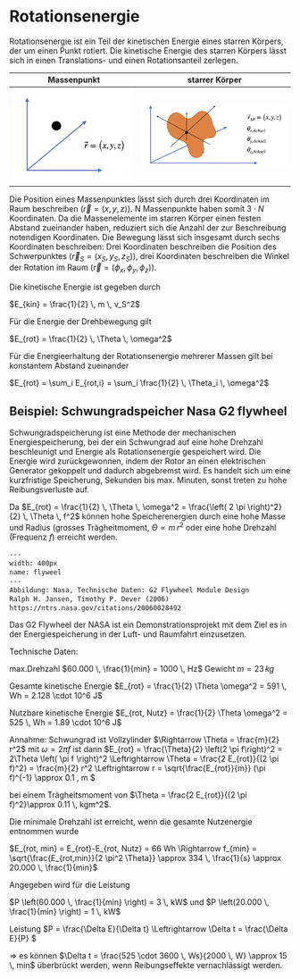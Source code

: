# Rotationsenergie

Rotationsenergie ist ein Teil der kinetischen Energie eines starren Körpers, der um einen Punkt rotiert. Die kinetische Energie des starren Körpers lässt sich in einen Translations- und einen Rotationsanteil zerlegen.

|Massenpunkt|starrer Körper|
|---|---|
|![Translation](Bilder/trans.png)|![Translation](Bilder/rot.png)|

Die Position eines Massenpunktes lässt sich durch drei Koordinaten im Raum beschreiben ($\vec{r} = \left( x,y,z \right)$). 
N Massenpunkte haben somit $3\cdot N$ Koordinaten. Da die Massenelemente im starren Körper einen festen Abstand zueinander haben, reduziert sich die Anzahl der zur Beschreibung notendigen Koordinaten. 
Die Bewegung lässt sich insgesamt durch sechs Koordinaten beschreiben:
Drei Koordinaten beschreiben die Position des Schwerpunktes ($\vec{r}_S = \left( x_S,y_S,z_S \right)$), drei Koordinaten beschreiben die Winkel der Rotation im Raum ($\vec{r} = \left( \phi_x, \phi_y,\phi_z \right)$). 

Die kinetische Energie ist gegeben durch

$E_{kin} = \frac{1}{2} \, m \, v_S^2$

Für die Energie der Drehbewegung gilt

$E_{rot} = \frac{1}{2} \, \Theta \, \omega^2$

Für die Energieerhaltung der Rotationsenergie mehrerer Massen gilt bei konstantem Abstand zueinander

$E_{rot} = \sum_i E_{rot,i} = \sum_i \frac{1}{2} \, \Theta_i \, \omega^2$

## Beispiel: Schwungradspeicher Nasa G2 flywheel

Schwungradspeicherung ist eine Methode der mechanischen Energiespeicherung, bei der ein Schwungrad auf eine hohe Drehzahl beschleunigt und Energie als Rotationsenergie gespeichert wird.
Die Energie wird zurückgewonnen, indem der Rotor an einen elektrischen Generator gekoppelt und dadurch abgebremst wird.
Es handelt sich um eine kurzfristige Speicherung, Sekunden bis max. Minuten, sonst treten zu hohe Reibungsverluste auf.

Da $E_{rot} = \frac{1}{2} \, \Theta \, \omega^2 = \frac{\left( 2 \pi \right)^2}{2} \, \Theta \, f^2$ können hohe Speicherenergien durch eine hohe Masse und Radius (grosses Trägheitmoment, $\Theta \propto m \, r^2$ oder eine hohe Drehzahl (Frequenz $f$) erreicht werden. 

```{figure} Bilder/G2_front2.jpg
---
width: 400px
name: flyweel
---
Abbildung: Nasa, Technische Daten: G2 Flywheel Module Design 
Ralph H. Jansen, Timothy P. Dever (2006) https://ntrs.nasa.gov/citations/20060028492
 ```

Das G2 Flywheel der NASA ist ein Demonstrationsprojekt mit dem Ziel es in der Energiespeicherung in der Luft- und Raumfahrt einzusetzen.

Technische Daten: 

max.Drehzahl $60.000 \, \frac{1}{min} = 1000 \, Hz$ Gewicht $m=23 \, kg$

Gesamte kinetische Energie $E_{rot} = \frac{1}{2} \Theta \omega^2 = 591 \, Wh = 2.128 \cdot 10^6 J$

Nutzbare kinetische Energie $E_{rot, Nutz} = \frac{1}{2} \Theta \omega^2 = 525 \, Wh = 1.89 \cdot 10^6 J$ 

Annahme: Schwungrad ist Vollzylinder $\Rightarrow \Theta = \frac{m}{2} r^2$
mit $\omega = 2 \pi f$ ist dann $E_{rot} = \frac{\Theta}{2} \left(2 \pi f\right)^2 = 2\Theta \left( \pi f \right)^2 \Leftrightarrow \Theta = \frac{2 E_{rot}}{(2 \pi f)^2} = \frac{m}{2} r^2 \Leftrightarrow r = \sqrt{\frac{E_{rot}}{m}} (\pi f)^{-1} \approx 0.1 \, m $

bei einem Trägheitsmoment von $\Theta = \frac{2 E_{rot}}{(2 \pi f)^2}\approx 0.11 \, kgm^2$.

Die minimale Drehzahl ist erreicht, wenn die gesamte Nutzenergie entnommen wurde

$E_{rot, min} = E_{rot}-E_{rot, Nutz} = 66 Wh \Rightarrow f_{min} = \sqrt{\frac{E_{rot,min}}{2 \pi^2 \Theta}} \approx 334 \, \frac{1}{s} \approx 20.000 \, \frac{1}{min}$

Angegeben wird für die Leistung

$P \left(60.000 \, \frac{1}{min} \right) = 3 \, kW$ und $P \left(20.000 \, \frac{1}{min} \right) = 1 \, kW$

Leistung $P = \frac{\Delta E}{\Delta t} \Leftrightarrow \Delta t = \frac{\Delta E}{P} $

$\Rightarrow$ es können $\Delta t = \frac{525 \cdot 3600 \, Ws}{2000 \, W} \approx 15 \, min$ überbrückt werden, wenn Reibungseffekte vernachlässigt werden.

<!-- ## Momentanreserve: Frequenzhaltung im Übertragungsnetz -->